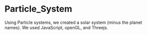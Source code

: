 # Particle_System

Using Particle systems, we created a solar system (minus the planet names). We used JavaScript, openGL, and Threejs.
